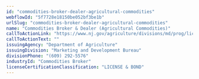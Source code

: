 ```yaml
---
id: "commodities-broker-dealer-agricultural-commodities"
webflowId: "5f7728e18150be052bf3be1b"
urlSlug: "commodities-broker-dealer-agricultural-commodities"
name: "Commodities Broker & Dealer (Agricultural Commodities)"
callToActionLink: "https://www.nj.gov/agriculture/divisions/md/prog/licensing.html"
callToActionText: ""
issuingAgency: "Department of Agriculture"
issuingDivision: "Marketing and Development Bureau"
divisionPhone: "(609) 292-5576"
industryId: "Commodities Broker"
licenseCertificationClassification: "LICENSE & BOND"
---
```

